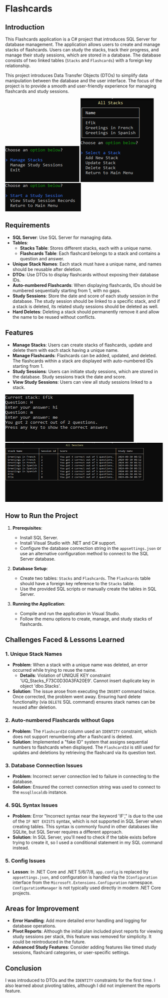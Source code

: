 # Flashcards

## Introduction
This Flashcards application is a C# project that introduces SQL Server for database management. The application allows users to create and manage stacks of flashcards. Users can study the stacks, track their progress, and manage their study sessions, which are stored in a database. The database consists of two linked tables (`Stacks` and `Flashcards`) with a foreign key relationship.

This project introduces Data Transfer Objects (DTOs) to simplify data manipulation between the database and the user interface. The focus of the project is to provide a smooth and user-friendly experience for managing flashcards and study sessions.

![MainMenu](Screenshots/main.PNG)
![StackMenu](Screenshots/stacks.PNG)
![StudySessionMenu](Screenshots/session.PNG)

## Requirements
- **SQL Server**: Use SQL Server for managing data.
- **Tables**:
  - **Stacks Table**: Stores different stacks, each with a unique name.
  - **Flashcards Table**: Each flashcard belongs to a stack and contains a question and answer.
- **Unique Stack Names**: Each stack must have a unique name, and names should be reusable after deletion.
- **DTOs**: Use DTOs to display flashcards without exposing their database IDs.
- **Auto-numbered Flashcards**: When displaying flashcards, IDs should be numbered sequentially starting from 1, with no gaps.
- **Study Sessions**: Store the date and score of each study session in the database. The study session should be linked to a specific stack, and if a stack is deleted, its related study sessions should be deleted as well.
- **Hard Deletes**: Deleting a stack should permanently remove it and allow the name to be reused without conflicts.

## Features
- **Manage Stacks**: Users can create stacks of flashcards, update and delete them with each stack having a unique name.
- **Manage Flashcards**: Flashcards can be added, updated, and deleted. The flashcards within a stack are displayed with auto-numbered IDs starting from 1.
- **Study Sessions**: Users can initiate study sessions, which are stored in the database. Study sessions track the date and score.
- **View Study Sessions**: Users can view all study sessions linked to a stack.

![StudySession](Screenshots/study.PNG)
![StudySessionReports](Screenshots/data.PNG)

## How to Run the Project
1. **Prerequisites**:
   - Install SQL Server.
   - Install Visual Studio with .NET and C# support.
   - Configure the database connection string in the `appsettings.json` or use an alternative configuration method to connect to the SQL Server database.
   
2. **Database Setup**:
   - Create two tables: `Stacks` and `Flashcards`. The `Flashcards` table should have a foreign key reference to the `Stacks` table.
   - Use the provided SQL scripts or manually create the tables in SQL Server.

3. **Running the Application**:
   - Compile and run the application in Visual Studio.
   - Follow the menu options to create, manage, and study stacks of flashcards.
   
## Challenges Faced & Lessons Learned

### 1. **Unique Stack Names**
   - **Problem**: When a stack with a unique name was deleted, an error occurred while trying to reuse the name.
     - **Details**: Violation of UNIQUE KEY constraint 'UQ_Stacks_F73C0D30A3FA20E9'. Cannot insert duplicate key in object 'dbo.Stacks'.
   - **Solution**: The issue arose from executing the `INSERT` command twice. Once corrected, the problem went away. Ensuring hard delete functionality (via `DELETE` SQL command) ensures stack names can be reused after deletion.

### 2. **Auto-numbered Flashcards without Gaps**
   - **Problem**: The `FlashcardId` column used an `IDENTITY` constraint, which does not support renumbering after a flashcard is deleted.
   - **Solution**: Implemented a "fake ID" system that assigns sequential numbers to flashcards when displayed. The `FlashcardId` is still used for updates and deletions by retrieving the flashcard via its question text.

### 3. **Database Connection Issues**
   - **Problem**: Incorrect server connection led to failure in connecting to the database.
   - **Solution**: Ensured the correct connection string was used to connect to the `mssqllocaldb` instance.

### 4. **SQL Syntax Issues**
   - **Problem**: Error "Incorrect syntax near the keyword 'IF'," is due to the use of the `IF NOT EXISTS` syntax, which is not supported in SQL Server when creating tables. This syntax is commonly found in other databases like SQLite, but SQL Server requires a different approach.
   - **Solution**: In SQL Server, you'll need to check if the table exists before trying to create it, so I used a conditional statement in my SQL command instead.

### 5. **Config Issues**
   - **Lesson**: In .NET Core and .NET 5/6/7/8, `app.config` is replaced by `appsettings.json`, and configuration is handled via the `IConfiguration` interface from the `Microsoft.Extensions.Configuration` namespace. `ConfigurationManager` is not typically used directly in modern .NET Core projects.

## Areas for Improvement
- **Error Handling**: Add more detailed error handling and logging for database operations.
- **Pivot Reports**: Although the initial plan included pivot reports for viewing study sessions per stack, this feature was removed for simplicity. It could be reintroduced in the future.
- **Advanced Study Features**: Consider adding features like timed study sessions, flashcard categories, or user-specific settings.

## Conclusion
I was introduced to DTOs and the `IDENTITY` constraints for the first time. I also learned about pivoting tables, although I did not implement the reports feature.
